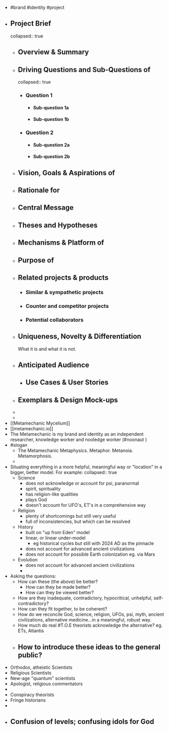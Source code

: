 - #brand #identity #project
- ## Project Brief
  collapsed:: true
	- ## Overview & Summary
	- ## Driving Questions and Sub-Questions of
	  collapsed:: true
		- ### Question 1
			- #### Sub-question 1a
			- #### Sub-question 1b
		- ### Question 2
			- #### Sub-question 2a
			- #### Sub-question 2b
	- ## Vision, Goals & Aspirations of
	- ## Rationale for
	- ## Central Message
	- ## Theses and Hypotheses
	- ## Mechanisms & Platform of
	- ## Purpose of
	- ## Related projects & products
		- ### Similar & sympathetic projects
		- ### Counter and competitor projects
		- ### Potential collaborators
	- ## Uniqueness, Novelty & Differentiation
	  What it is and what it is not.
	- ## Anticipated Audience
		- ## Use Cases & User Stories
	- ## Exemplars & Design Mock-ups
	-
	-
- [[Metamechanic Mycelium]]
- [[metamechanic.io]]
- The Metamechanic is my brand and identity as an independent researcher, knowledge worker and nooledge worker (#noonaut )
- #slogan
	- The Metamechanic
	  Metaphysics. Metaphor. Metanoia. Metamorphosis.
	-
- Situating everything in a more helpful, meaningful way or "location" in a bigger, better model. For example:
  collapsed:: true
	- Science
		- does not acknowledge or account for psi, paranormal
		- spirit, spirituality
		- has religion-like qualities
		- plays God
		- doesn't account for UFO's, ET's in a comprehensive way
	- Religion
		- plenty of shortcomings but still very useful
		- full of inconsistencies, but which can be resolved
	- History
		- built on "up from Eden" model
		- linear, or linear under-model
			- eg historical cycles but still with 2024 AD as the pinnacle
		- does not account for advanced ancient civilizations
		- does not account for possible Earth colonization eg. via Mars
	- Evolution
		- does not account for advanced ancient civilizations
		-
- Asking the questions:
	- How can these (the above) be better?
		- How can they be made better?
		- How can they be viewed better?
	- How are they inadequate, contradictory, hypocritical, unhelpful, self-contradictory?
	- How can they fit together, to be coherent?
	- How do we reconcile God, science, religion, UFOs, psi, myth, ancient civilizations, alternative medicine...in a meaningful, robust way.
	- How much do real #T.O.E theorists acknowledge the alternative? eg. ETs, Atlantis
	- How to introduce these ideas to the general public?
		-
- Orthodox, atheistic Scientists
- Religious Scientists
- New-age "quantum" scientists
- Apologist, religious commentators
-
- Conspiracy theorists
- Fringe historians
-
- Confusion of levels; confusing idols for God
	-